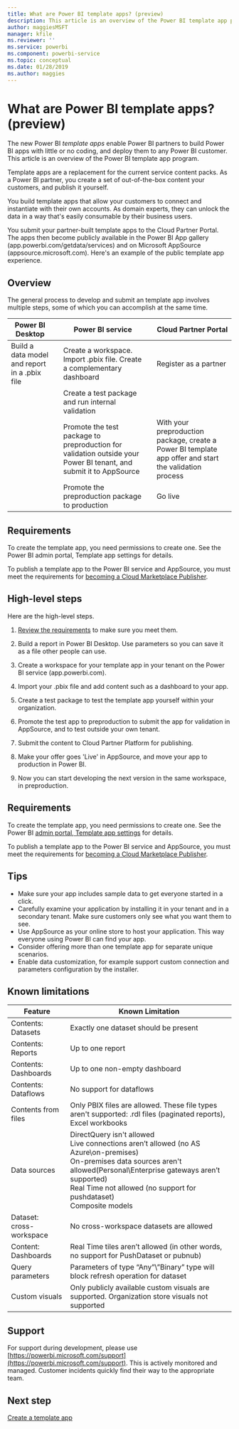 ```yaml
---
title: What are Power BI template apps? (preview)
description: This article is an overview of the Power BI template app program. Learn how to build Power BI apps with little or no coding, and deploy them to any Power BI customer.  
author: maggiesMSFT
manager: kfile
ms.reviewer: ''
ms.service: powerbi
ms.component: powerbi-service
ms.topic: conceptual
ms.date: 01/28/2019
ms.author: maggies
---
```


# What are Power BI template apps? (preview)

The new Power BI *template apps* enable Power BI partners to build Power BI apps with little or no coding, and deploy them to any Power BI customer.  This article is an overview of the Power BI template app program.

Template apps are a replacement for the current service content packs. As a Power BI partner, you create a set of out-of-the-box content your customers, and publish it yourself.  

You build template apps that allow your customers to connect and instantiate with their own accounts. As domain experts, they can unlock the data in a way that's easily consumable by their business users.  

You submit your partner-built template apps to the Cloud Partner Portal. The apps then become publicly available in the Power BI App gallery (app.powerbi.com/getdata/services) and on Microsoft AppSource (appsource.microsoft.com). Here's an example of the public template app experience.  

## Overview
The general process to develop and submit an template app involves multiple steps, some of which you can accomplish at the same time.


|Power BI Desktop |  |Power BI service  |  |Cloud Partner Portal  |
|---------|--|---------|---------|---------|
|Build a data model and report in a .pbix file |  | Create a workspace. Import .pbix file. Create a complementary dashboard  |  | Register as a partner |
|   |  | Create a test package and run internal validation        |  | |
|   |  | Promote the test package to preproduction for validation outside your Power BI tenant, and submit it to AppSource  |  | With your preproduction package, create a Power BI template app offer and start the validation process |
|   |  | Promote the preproduction package to production |  | Go live |

## Requirements

To create the template app, you need permissions to create one. See the Power BI admin portal, Template app settings for details. 

To publish a template app to the Power BI service and AppSource, you must meet the requirements for [becoming a Cloud Marketplace Publisher](https://docs.microsoft.com/azure/marketplace/become-publisher).
 
## High-level steps

Here are the high-level steps. 

1. [Review the requirements](#requirements) to make sure you meet them. 

1. Build a report in Power BI Desktop. Use parameters so you can save it as a file other people can use. 

1. Create a workspace for your template app in your tenant on the Power BI service (app.powerbi.com). 

1. Import your .pbix file and add content such as a dashboard to your app. 

1. Create a test package to test the template app yourself within your organization. 

1. Promote the test app to preproduction to submit the app for validation in AppSource, and to test outside your own tenant. 

1. Submit the content to Cloud Partner Platform for publishing. 

1. Make your offer goes 'Live' in AppSource, and move your app to production in Power BI.
2. Now you can start developing the next version in the same workspace, in preproduction. 

## Requirements

To create the template app, you need permissions to create one. See the Power BI [admin portal, Template app settings](service-admin-portal.md#template-apps-settings-preview) for details. 

To publish a template app to the Power BI service and AppSource, you must meet the requirements for [becoming a Cloud Marketplace Publisher](https://docs.microsoft.com/azure/marketplace/become-publisher).

## Tips 

- Make sure your app includes sample data to get everyone started in a click. 
- Carefully examine your application by installing it in your tenant and in a secondary tenant. Make sure customers only see what you want them to see. 
- Use AppSource as your online store to host your application. This way everyone using Power BI can find your app. 
- Consider offering more than one template app for separate unique scenarios. 
- Enable data customization, for example support custom connection and parameters configuration by the installer.

## Known limitations

| Feature | Known Limitation |
|---------|---------|
|Contents:  Datasets   | Exactly one dataset should be present |
|Contents: Reports     | Up to one report    |
| Contents: Dashboards | Up to one non-empty dashboard |
| Contents: Dataflows | No support for dataflows |
| Contents from files | Only PBIX files are allowed. These file types aren't supported: .rdl files (paginated reports), Excel workbooks   |
| Data sources | DirectQuery isn't allowed <br>Live connections aren’t allowed (no AS Azure\on-premises) <br>On-premises data sources aren't allowed(Personal\Enterprise gateways aren’t supported) <br>Real Time not allowed (no support for pushdataset) <br>Composite models |
| Dataset: cross-workspace | No cross-workspace datasets are allowed  |
| Content: Dashboards | Real Time tiles aren’t allowed (in other words, no support for PushDataset or pubnub) |
| Query parameters | Parameters of type “Any”\”Binary” type  will block refresh operation for dataset |
| Custom visuals | Only publicly available custom visuals are supported. Organization store visuals not supported |



## Support
For support during development, please use [https://powerbi.microsoft.com/support](https://powerbi.microsoft.com/support). This is actively monitored and managed. Customer incidents quickly find their way to the appropriate team.

## Next step

[Create a template app](service-template-apps-create.md)